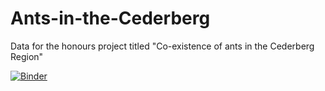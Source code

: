 # Ants-in-the-Cederberg
Data for the honours project titled "Co-existence of ants in the Cederberg Region"

[![Binder](https://mybinder.org/badge_logo.svg)]([https://mybinder.org/v2/gh/jslingsby/bogusrepo/HEAD](https://hub.2i2c.mybinder.org/user/entoamy-ants-in-the-cederberg-90x40vd8/lab))
